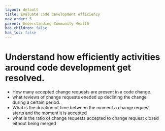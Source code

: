 ```yaml
---
layout: default
title: Evaluate code development efficiency
nav_order: 5
parent: Understanding Community Health
has_children: false
has_toc: false
---
```


# Understand how efficiently activities around code development get resolved.

- How many accepted change requests are present in a code change.
- what reviews of change requests eneded up declining the change during a certain period.
- What is the duration of time between the moment a change request starts and the moment
  it is accepted
- what is the ratio of change requests accepted to change request closed eithout being
  merged